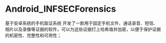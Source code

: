 # Android_INFSECForensics

基于安卓系统的手机取证系统
开发了一款用于固定手机文件、通话录音、短信、相片以及录像等证据的软件，可以为这些证据打上哈希值并加密，以便于保护证据的机密性、完整性和可用性；

